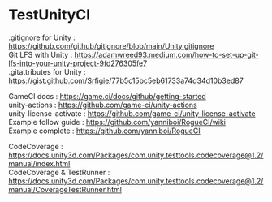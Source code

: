 # TestUnityCI
  
.gitignore for Unity : https://github.com/github/gitignore/blob/main/Unity.gitignore  
Git LFS with Unity : https://adamwreed93.medium.com/how-to-set-up-git-lfs-into-your-unity-project-9fd276305fe7  
.gitattributes for Unity : https://gist.github.com/Srfigie/77b5c15bc5eb61733a74d34d10b3ed87  
  
GameCI docs : https://game.ci/docs/github/getting-started  
unity-actions : https://github.com/game-ci/unity-actions  
unity-license-activate : https://github.com/game-ci/unity-license-activate  
Example follow guide : https://github.com/yanniboi/RogueCI/wiki  
Example complete : https://github.com/yanniboi/RogueCI 
  
CodeCoverage : https://docs.unity3d.com/Packages/com.unity.testtools.codecoverage@1.2/manual/index.html  
CodeCoverage & TestRunner : https://docs.unity3d.com/Packages/com.unity.testtools.codecoverage@1.2/manual/CoverageTestRunner.html  
